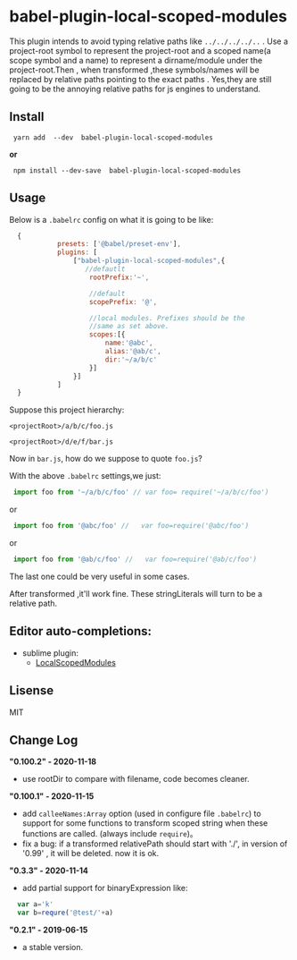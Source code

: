 babel-plugin-local-scoped-modules
================
This plugin intends to avoid  typing  relative paths like `../../../../..` .  Use a project-root symbol to  represent the project-root and a scoped name(a scope symbol and a name) to represent a dirname/module under the project-root.Then , when transformed ,these symbols/names will be replaced by relative paths pointing to the exact paths .  Yes,they are still going to be the annoying relative paths for js engines to understand.


Install
---------------------------------

```shell
 yarn add  --dev  babel-plugin-local-scoped-modules 
```
**or**

```shell
 npm install --dev-save  babel-plugin-local-scoped-modules
```

Usage 
---------------------------------
Below is  a `.babelrc` config on what it is going to be like:
```js
  {
            presets: ['@babel/preset-env'],
            plugins: [
                ["babel-plugin-local-scoped-modules",{
                   //defautlt
                    rootPrefix:'~', 

                    //default 
                    scopePrefix: '@',

                    //local modules. Prefixes should be the 
                    //same as set above.
                    scopes:[{
                        name:'@abc',
                        alias:'@ab/c',
                        dir:'~/a/b/c'
                    }]
                }]
            ]
  }

```
Suppose this project hierarchy:

  `<projectRoot>/a/b/c/foo.js`

  `<projectRoot>/d/e/f/bar.js`

Now in `bar.js`, how do we suppose to quote `foo.js`?

With  the above  `.babelrc` settings,we just:
```js
 import foo from '~/a/b/c/foo' // var foo= require('~/a/b/c/foo')

```
  
 or 

```js
 import foo from '@abc/foo' //   var foo=require('@abc/foo') 

```

or 

```js
 import foo from '@ab/c/foo' //   var foo=require('@ab/c/foo') 

```

The last one could be very useful in some cases.

After transformed ,it'll work fine. These stringLiterals will turn to be a relative path.




Editor auto-completions:
---------------------------------
+ sublime plugin:
     - [LocalScopedModules](https://github.com/zengnificant/LocalScopedModules)



 Lisense
---------------------------------
  MIT

Change Log
--------------------------------
**"0.100.2" - 2020-11-18**

+   use rootDir to compare  with filename, code becomes cleaner.

**"0.100.1" - 2020-11-15**

+  add `calleeNames:Array` option (used in configure file  `.babelrc`) to support for some functions to transform scoped string  when these functions are called. (always include `require`)。
+  fix a bug:  if a transformed relativePath should start with './', in version of '0.99' , it will be deleted. now it is ok.


**"0.3.3" - 2020-11-14**

+  add partial support for binaryExpression like:
  ```js
    var a='k'
    var b=requre('@test/'+a)
  ```

**"0.2.1" - 2019-06-15**

+ a stable version.
 
